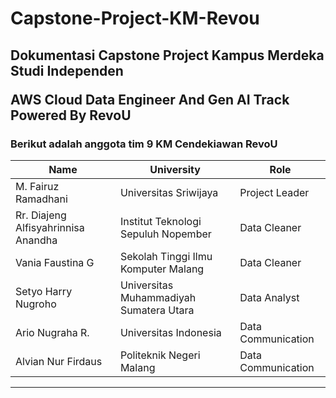 # Capstone-Project-KM-Revou

## Dokumentasi Capstone Project Kampus Merdeka Studi Independen <p> AWS Cloud Data Engineer And Gen AI Track Powered By RevoU

### Berikut adalah anggota tim 9 KM Cendekiawan RevoU
<p>


| Name           | University       | Role     |
| ---            | ---        | ----------|
| M. Fairuz Ramadhani | Universitas  Sriwijaya | Project Leader |
| Rr. Diajeng Alfisyahrinnisa Anandha | Institut Teknologi Sepuluh Nopember | Data Cleaner |
| Vania Faustina G | Sekolah Tinggi Ilmu Komputer Malang | Data Cleaner |
| Setyo Harry Nugroho | Universitas Muhammadiyah Sumatera Utara  | Data Analyst |
| Ario Nugraha R. | Universitas Indonesia | Data Communication |
| Alvian Nur Firdaus | Politeknik Negeri Malang | Data Communication |

------

